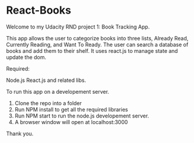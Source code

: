 # React-Books

Welcome to my Udacity RND project 1: Book Tracking App.

This app allows the user to categorize books into three lists, Already Read, Currently Reading, and Want To Ready. The user can
search a database of books and add them to their shelf. It uses react.js to manage state and update the dom. 

Required:

Node.js
React.js and related libs.


To run this app on a developement server.

1. Clone the repo into a folder
2. Run NPM install to get all the required libraries
3. Run NPM start to run the node.js developement server.
3. A browser window will open at localhost:3000

Thank you.

